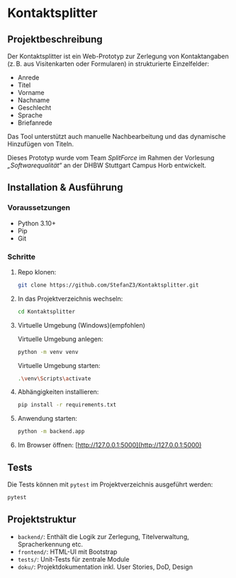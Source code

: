 # Kontaktsplitter

## Projektbeschreibung

Der Kontaktsplitter ist ein Web-Prototyp zur Zerlegung von Kontaktangaben (z. B. aus Visitenkarten oder Formularen) in strukturierte Einzelfelder:
- Anrede
- Titel
- Vorname
- Nachname
- Geschlecht
- Sprache
- Briefanrede

Das Tool unterstützt auch manuelle Nachbearbeitung und das dynamische Hinzufügen von Titeln.

Dieses Prototyp wurde vom Team *SplitForce* im Rahmen der Vorlesung *„Softwarequalität“* an der DHBW Stuttgart Campus Horb entwickelt.

## Installation & Ausführung

### Voraussetzungen
- Python 3.10+
- Pip
- Git

### Schritte
1. Repo klonen:
   ```bash
   git clone https://github.com/StefanZ3/Kontaktsplitter.git
   ```

2. In das Projektverzeichnis wechseln:
   ```bash
   cd Kontaktsplitter
   ```
3. Virtuelle Umgebung (Windows)(empfohlen)

   Virtuelle Umgebung anlegen:
   ```bash
   python -m venv venv
   ```
   Virtuelle Umgebung starten:
   ```bash
   .\venv\Scripts\activate
    ```

4. Abhängigkeiten installieren:
   ```bash
   pip install -r requirements.txt
   ```

5. Anwendung starten:
   ```bash
   python -m backend.app
   ```

6. Im Browser öffnen:
   [http://127.0.0.1:5000](http://127.0.0.1:5000)


## Tests

Die Tests können mit `pytest` im Projektverzeichnis ausgeführt werden:
```bash
pytest
```

## Projektstruktur

- `backend/`: Enthält die Logik zur Zerlegung, Titelverwaltung, Spracherkennung etc.
- `frontend/`: HTML-UI mit Bootstrap
- `tests/`: Unit-Tests für zentrale Module
- `doku/`: Projektdokumentation inkl. User Stories, DoD, Design
